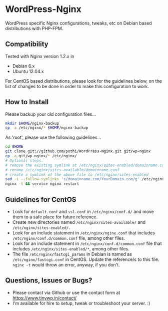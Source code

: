 WordPress-Nginx
===============

WordPress specific Nginx configurations, tweaks, etc on Debian based distributions with PHP-FPM.

Compatibility
-------------

Tested with Nginx version 1.2.x in
+ Debian 6.x
+ Ubuntu 12.04.x

For CentOS based distributions, please look for the guidelines below, on the list of changes to be done in order to make this configuration to work.

How to Install
--------------

Please backup your old configuration files...

```bash
mkdir $HOME/nginx-backup
cp -a /etc/nginx/* $HOME/nginx-backup
```

As 'root', please use the following guidelines...
```bash
cd $HOME
git clone git://github.com/pothi/WordPress-Nginx.git git/wp-nginx
cp -a git/wp-nginx/* /etc/nginx/
# Optional steps:
# remove the existing symlink at /etc/nginx/sites-enabled/domainname.conf
# rename /etc/nginx/sites-available/domainname.conf
# create a symlink of the above file to /etc/nginx/sites-enabled
sed -i --follow-symlinks 's/domainname.com/YourDomain.com/g' /etc/nginx/sites-enabled/domainname.conf
nginx -t && service nginx restart
```

Guidelines for CentOS
---------------------
+ Look for `default.conf` and `ssl.conf` in `/etc/nginx/conf.d/` and move them to a safe place for future reference.
+ Create new directories named `/etc/nginx/sites-available/` and `/etc/nginx/sites-enabled/`.
+ Look for an include statement in `/etc/nginx/nginx.conf` that includes `/etc/nginx/conf.d/common.conf` file, among other files.
+ Look for an include statement in `/etc/nginx/conf.d/common.conf` file that includes `/etc/nginx/sites-enabled/*`, among other files.
+ The file `/etc/nginx/fastcgi_params` in Debian is named as `/etc/nginx/fastcgi.conf` in CentOS. Update the reference/s to this file. `nginx -t` would throw an error, anyway, if you don't.


Questions, Issues or Bugs?
--------------------------

+ Please contact via Github or use the contact form at https://www.tinywp.in/contact/
+ I'm available for hire to setup, tweak or troubleshoot your server. :)
